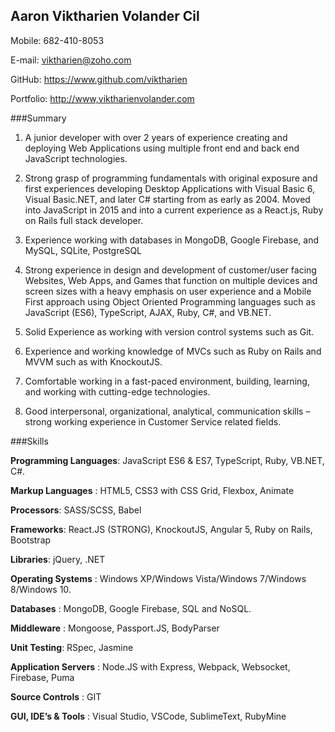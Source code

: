 ## Aaron Viktharien Volander Cil


Mobile: 682-410-8053


E-mail: <viktharien@zoho.com>


GitHub: <https://www.github.com/viktharien>

Portfolio: <http://www,viktharienvolander.com>

###Summary
1. A junior developer with over 2 years of experience creating and deploying Web Applications using multiple front end and
back end JavaScript technologies.

2. Strong grasp of programming fundamentals with original exposure and first experiences developing Desktop Applications
with Visual Basic 6, Visual Basic.NET, and later C# starting from as early as 2004. Moved into JavaScript in 2015 and into a
current experience as a React.js, Ruby on Rails full stack developer.

3. Experience working with databases in MongoDB, Google Firebase, and MySQL, SQLite, PostgreSQL

4. Strong experience in design and development of customer/user facing Websites, Web Apps, and Games that function on
multiple devices and screen sizes with a heavy emphasis on user experience and a Mobile First approach using Object Oriented
Programming languages such as JavaScript (ES6), TypeScript, AJAX, Ruby, C#, and VB.NET.

5. Solid Experience as working with version control systems such as Git.

6. Experience and working knowledge of MVCs such as Ruby on Rails and MVVM such as with KnockoutJS.

7. Comfortable working in a fast-paced environment, building, learning, and working with cutting-edge technologies.

8. Good interpersonal, organizational, analytical, communication skills – strong working experience in Customer Service
related fields.

###Skills

**Programming Languages**: JavaScript ES6 & ES7, TypeScript, Ruby, VB.NET, C#.

**Markup Languages** : HTML5, CSS3 with CSS Grid, Flexbox, Animate

**Processors**: SASS/SCSS, Babel

**Frameworks**: React.JS (STRONG), KnockoutJS, Angular 5, Ruby on Rails, Bootstrap

**Libraries**: jQuery, .NET

**Operating Systems** : Windows XP/Windows Vista/Windows 7/Windows 8/Windows 10.

**Databases** : MongoDB, Google Firebase, SQL and NoSQL.

**Middleware** : Mongoose, Passport.JS, BodyParser

**Unit Testing**: RSpec, Jasmine

**Application Servers** : Node.JS with Express, Webpack, Websocket, Firebase, Puma

**Source Controls** : GIT

**GUI, IDE’s & Tools** : Visual Studio, VSCode, SublimeText, RubyMine



